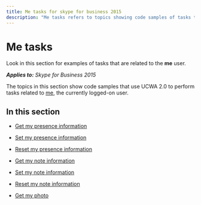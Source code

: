 ```yaml
---
title: Me tasks for skype for business 2015
description: "Me tasks refers to topics showing code samples of tasks that are related to the me user, the currently logged-on user." 
---
```

# Me tasks
Look in this section for examples of tasks that are related to the **me** user.


 _**Applies to:** Skype for Business 2015_

The topics in this section show code samples that use UCWA 2.0 to perform tasks related to [me](me_ref.md), the currently logged-on user.


## In this section


- [Get my presence information](GetMyPresenceInformation.md)
 
- [Set my presence information](SetMyPresenceInformation.md)
 
- [Reset my presence information](ResetMyPresenceInformation.md)
 
- [Get my note information](GetMyNoteInformation.md)
 
- [Set my note information](Setmynoteinformation.md)
 
- [Reset my note information](ResetMyNoteInfo.md)
 
- [Get my photo](GetMyPhoto.md)
 
